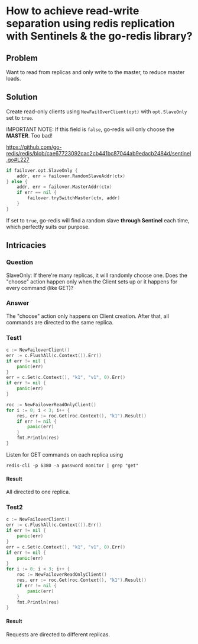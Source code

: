 # How to achieve read-write separation using redis replication with Sentinels & the go-redis library?
## Problem
Want to read from replicas and only write to the master, to reduce master loads.
## Solution
Create read-only clients using `NewFailOverClient(opt)` with `opt.SlaveOnly` set to `true`. 

IMPORTANT NOTE:
If this field is `false`, go-redis will only choose the **MASTER**. Too bad!

https://github.com/go-redis/redis/blob/cae67723092cac2cb441bc87044ab9edacb2484d/sentinel.go#L227
```go
if failover.opt.SlaveOnly {
    addr, err = failover.RandomSlaveAddr(ctx)
} else {
    addr, err = failover.MasterAddr(ctx)
    if err == nil {
        failover.trySwitchMaster(ctx, addr)
    }
}
```
If set to `true`, go-redis will find a random slave **through Sentinel** each time, which perfectly suits our purpose.
## Intricacies
### Question
SlaveOnly: If there're many replicas, it will randomly choose one. Does the "choose" action happen only when the Client sets up or it happens for every command (like GET)? 
### Answer 
The "choose" action only happens on Client creation. After that, all commands are directed to the same replica.
### Test1
```go
c := NewFailoverClient()
err := c.FlushAll(c.Context()).Err()
if err != nil {
    panic(err)
}
err = c.Set(c.Context(), "k1", "v1", 0).Err()
if err != nil {
    panic(err)
}

roc := NewFailoverReadOnlyClient()
for i := 0; i < 3; i++ {
    res, err := roc.Get(roc.Context(), "k1").Result()
    if err != nil {
        panic(err)
    }
    fmt.Println(res)
}
```
Listen for GET commands on each replica using

`redis-cli -p 6380 -a password monitor | grep "get"`
#### Result
All directed to one replica.
### Test2
```go
c := NewFailoverClient()
err := c.FlushAll(c.Context()).Err()
if err != nil {
    panic(err)
}
err = c.Set(c.Context(), "k1", "v1", 0).Err()
if err != nil {
    panic(err)
}
for i := 0; i < 3; i++ {
    roc := NewFailoverReadOnlyClient()
    res, err := roc.Get(roc.Context(), "k1").Result()
    if err != nil {
        panic(err)
    }
    fmt.Println(res)
}
```
#### Result
Requests are directed to different replicas.
